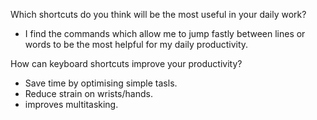 Which shortcuts do you think will be the most useful in your daily work?

- I find the commands which allow me to jump fastly between lines or words to be the most helpful for my daily productivity.

How can keyboard shortcuts improve your productivity?

- Save time by optimising simple tasls.
- Reduce strain on wrists/hands.
- improves multitasking.
